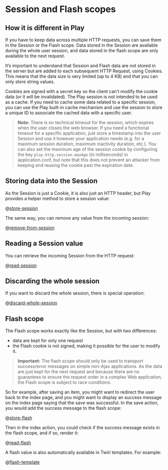<!--- Copyright (C) 2009-2016 Lightbend Inc. <https://www.lightbend.com> -->
# Session and Flash scopes

## How it is different in Play

If you have to keep data across multiple HTTP requests, you can save them in the Session or the Flash scope. Data stored in the Session are available during the whole user session, and data stored in the flash scope are only available to the next request.

It’s important to understand that Session and Flash data are not stored in the server but are added to each subsequent HTTP Request, using Cookies. This means that the data size is very limited (up to 4 KB) and that you can only store string values.

Cookies are signed with a secret key so the client can’t modify the cookie data (or it will be invalidated). The Play session is not intended to be used as a cache. If you need to cache some data related to a specific session, you can use the Play built-in cache mechanism and use the session to store a unique ID to associate the cached data with a specific user.

> **Note:** There is no technical timeout for the session, which expires when the user closes the web browser. If you need a functional timeout for a specific application, just store a timestamp into the user Session and use it however your application needs (e.g. for a maximum session duration, maximum inactivity duration, etc.). You can also set the maximum age of the session cookie by configuring the key `play.http.session.maxAge` (in milliseconds) in application.conf, but note that this does not prevent an attacker from keeping and reusing the cookie past the expiration date.

## Storing data into the Session

As the Session is just a Cookie, it is also just an HTTP header, but Play provides a helper method to store a session value:

@[store-session](code/javaguide/http/JavaSessionFlash.java)

The same way, you can remove any value from the incoming session:

@[remove-from-session](code/javaguide/http/JavaSessionFlash.java)

## Reading a Session value

You can retrieve the incoming Session from the HTTP request:

@[read-session](code/javaguide/http/JavaSessionFlash.java)

## Discarding the whole session

If you want to discard the whole session, there is special operation:

@[discard-whole-session](code/javaguide/http/JavaSessionFlash.java)

## Flash scope

The Flash scope works exactly like the Session, but with two differences:

- data are kept for only one request
- the Flash cookie is not signed, making it possible for the user to modify it.

> **Important:** The flash scope should only be used to transport success/error messages on simple non-Ajax applications. As the data are just kept for the next request and because there are no guarantees to ensure the request order in a complex Web application, the Flash scope is subject to race conditions.

So for example, after saving an item, you might want to redirect the user back to the index page, and you might want to display an success message on the index page saying that the save was successful.  In the save action, you would add the success message to the flash scope:

@[store-flash](code/javaguide/http/JavaSessionFlash.java)

Then in the index action, you could check if the success message exists in the flash scope, and if so, render it:

@[read-flash](code/javaguide/http/JavaSessionFlash.java)

A flash value is also automatically available in Twirl templates. For example:

@[flash-template](code/javaguide/http/views/index.scala.html)
